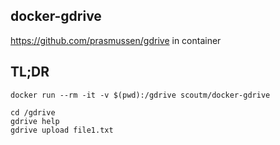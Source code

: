 ## docker-gdrive
https://github.com/prasmussen/gdrive in container

## TL;DR
```
docker run --rm -it -v $(pwd):/gdrive scoutm/docker-gdrive

cd /gdrive 
gdrive help
gdrive upload file1.txt
```


